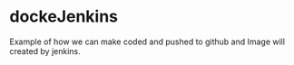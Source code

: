 # dockeJenkins
Example of how we can make coded and pushed to github and  Image will created by jenkins.
